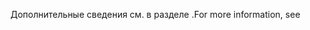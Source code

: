 <span data-ttu-id="6d6b9-101">Дополнительные сведения см. в разделе .</span><span class="sxs-lookup"><span data-stu-id="6d6b9-101">For more information, see</span></span>